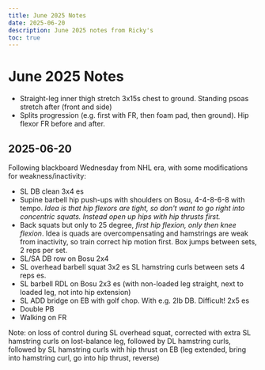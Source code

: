 ```yaml
---
title: June 2025 Notes
date: 2025-06-20
description: June 2025 notes from Ricky's
toc: true
---
```


# June 2025 Notes

- Straight-leg inner thigh stretch 3x15s chest to ground.
  Standing psoas stretch after (front and side)
- Splits progression (e.g. first with FR, then foam pad, then ground).
  Hip flexor FR before and after.

## 2025-06-20

Following blackboard Wednesday from NHL era, with some modifications for weakness/inactivity:

- SL DB clean 3x4 es
- Supine barbell hip push-ups with shoulders on Bosu, 4-4-8-6-8 with tempo.
  *Idea is that hip flexors are tight, so don't want to go right into concentric squats. Instead open up hips with hip thrusts first.*
- Back squats but only to 25 degree, *first hip flexion, only then knee flexion*.
  Idea is quads are overcompensating and hamstrings are weak from inactivity, so train correct hip motion first.
  Box jumps between sets, 2 reps per set.
- SL/SA DB row on Bosu 2x4
- SL overhead barbell squat 3x2 es
  SL hamstring curls between sets 4 reps es.
- SL barbell RDL on Bosu 2x3 es (with non-loaded leg straight, next to loaded leg, not into hip extension)
- SL ADD bridge on EB with golf chop. With e.g. 2lb DB. Difficult! 2x5 es
- Double PB
- Walking on FR

Note: on loss of control during SL overhead squat, corrected with extra SL hamstring curls on lost-balance leg, followed by DL hamstring curls, followed by SL hamstring curls with hip thrust on EB (leg extended, bring into hamstring curl, go into hip thrust, reverse)
